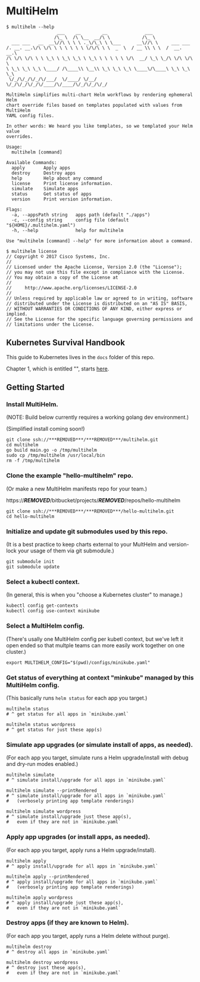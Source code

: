
# MultiHelm

```
$ multihelm --help
                   ___    __        __              ___
                  /\_ \  /\ \__  __/\ \            /\_ \
  ___ ___   __  __\//\ \ \ \ ._\/\_\ \ \___      __\//\ \     ___ ___
/. __. __.\/\ \/\ \ \ \ \ \ \ \/\/\ \ \  _  \  / __ \\ \ \  /  __. __.\
/\ \/\ \/\ \ \ \_\ \ \_\ \_\ \ \_\ \ \ \ \ \ \/\  __/ \_\ \_/\ \/\ \/\ \
\ \_\ \_\ \_\ \____/ /\____\\ \__\\ \_\ \_\ \_\ \____\/\____\ \_\ \_\ \_\
 \/_/\/_/\/_/\/___/  \/____/ \/__/ \/_/\/_/\/_/\/____/\/____/\/_/\/_/\/_/

MultiHelm simplifies multi-chart Helm workflows by rendering ephemeral Helm
chart override files based on templates populated with values from MultiHelm
YAML config files.

In other words: We heard you like templates, so we templated your Helm value
overrides.

Usage:
  multihelm [command]

Available Commands:
  apply       Apply apps
  destroy     Destroy apps
  help        Help about any command
  license     Print license information.
  simulate    Simulate apps
  status      Get status of apps
  version     Print version information.

Flags:
  -a, --appsPath string   apps path (default "./apps")
  -c, --config string     config file (default "${HOME}/.multihelm.yaml")
  -h, --help              help for multihelm

Use "multihelm [command] --help" for more information about a command.
```

```
$ multihelm license
// Copyright © 2017 Cisco Systems, Inc.
//
// Licensed under the Apache License, Version 2.0 (the "License");
// you may not use this file except in compliance with the License.
// You may obtain a copy of the License at
//
//     http://www.apache.org/licenses/LICENSE-2.0
//
// Unless required by applicable law or agreed to in writing, software
// distributed under the License is distributed on an "AS IS" BASIS,
// WITHOUT WARRANTIES OR CONDITIONS OF ANY KIND, either express or implied.
// See the License for the specific language governing permissions and
// limitations under the License.
```

## Kubernetes Survival Handbook

This guide to Kubernetes lives in the `docs` folder of this repo.

Chapter 1, which is entitled "", starts [here](https://***REMOVED***/browse/docs/KubernetesSurvivalHandbook/chapter1.md).


## Getting Started

### Install MultiHelm.

(NOTE: Build below currently requires a working golang dev environment.)

(Simplified install coming soon!)

```
git clone ssh://***REMOVED***/***REMOVED***/multihelm.git
cd multihelm
go build main.go -o /tmp/multihelm
sudo cp /tmp/multihelm /usr/local/bin
rm -f /tmp/multihelm
```

### Clone the example "hello-multihelm" repo.

(Or make a new MultiHelm manifests repo for your team.)

https://***REMOVED***/bitbucket/projects/***REMOVED***/repos/hello-multihelm

```
git clone ssh://***REMOVED***/***REMOVED***/hello-multihelm.git
cd hello-multihelm
```

### Initialize and update git submodules used by this repo.

(It is a best practice to keep charts external to your MultHelm and version-lock
your usage of them via git submodule.)

```
git submodule init
git submodule update
```

### Select a kubectl context.

(In general, this is when you "choose a Kubernetes cluster" to manage.)

```
kubectl config get-contexts
kubectl config use-context minikube
```

### Select a MultiHelm config.

(There's usally one MultiHelm config per kubetl context, but we've left it open
ended so that multple teams can more easily work together on one cluster.)

```
export MULTIHELM_CONFIG="$(pwd)/configs/minikube.yaml"
```

### Get status of everything at context "minkube" managed by this MultiHelm config.

(This basically runs `helm status` for each app you target.)

```
multihelm status
# ^ get status for all apps in `minikube.yaml`

multihelm status wordpress
# ^ get status for just these app(s)
```

### Simulate app upgrades (or simulate install of apps, as needed).

(For each app you target, simulate runs a Helm upgrade/install
with debug and dry-run modes enabled.)

```
multihelm simulate
# ^ simulate install/upgrade for all apps in `minikube.yaml`

multihelm simulate --printRendered
# ^ simulate install/upgrade for all apps in `minikube.yaml`
#   (verbosely printing app template renderings)

multihelm simulate wordpress
# ^ simulate install/upgrade just these app(s),
#   even if they are not in `minikube.yaml`
```

### Apply app upgrades (or install apps, as needed).

(For each app you target, apply runs a Helm upgrade/install).

```
multihelm apply
# ^ apply install/upgrade for all apps in `minikube.yaml`

multihelm apply --printRendered
# ^ apply install/upgrade for all apps in `minikube.yaml`
#   (verbosely printing app template renderings)

multihelm apply wordpress
# ^ apply install/upgrade just these app(s),
#   even if they are not in `minikube.yaml`
```

### Destroy apps (if they are known to Helm).

(For each app you target, apply runs a Helm delete without purge).

```
multihelm destroy
# ^ destroy all apps in `minikube.yaml`

multihelm destroy wordpress
# ^ destroy just these app(s),
#   even if they are not in `minikube.yaml`
```
